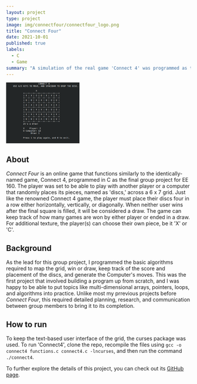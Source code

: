 ```yaml
---
layout: project
type: project
image: img/connectfour/connectfour_logo.png
title: "Connect Four"
date: 2021-10-01
published: true
labels:
  - C
  - Game
summary: "A simulation of the real game 'Connect 4' was programmed as the final project in EE 160."
---
```


<div class="text-center p-4">
  <img width="200px" src="../img/connectfour/connect4.png" class="img-thumbnail" >
</div>

## About

_Connect Four_ is an online game that functions similarly to the identically-named game, Connect 4, programmed in C as the final group project for EE 160. The player was set to be able to play with another player or a computer that randomly places its pieces, named as 'discs,' across a 6 x 7 grid. Just like the renowned Connect 4 game, the player must place their discs four in a row either horizontally, vertically, or diagonally. When neither user wins after the final square is filled, it will be considered a draw. The game can keep track of how many games are won by either player or ended in a draw. For additional texture, the player(s) can choose their own piece, be it 'X' or 'C'.

## Background

As the lead for this group project, I programmed the basic algorithms required to map the grid, win or draw, keep track of the score and placement of the discs, and generate the Computer's moves. This was the first project that involved building a program up from scratch, and I was happy to be able to put topics like multi-dimensional arrays, pointers, loops, and algorithms into practice. Unlike most my prrevious projects before _Connect Four_, this required detailed planning, research, and communication between group members to bring it to its completion.

## How to run

To keep the text-based user interface of the grid, the curses package was used. To run 'Connect4', clone the repo, recompile the files using `gcc -o connect4 functions.c connect4.c -lncurses`, and then run the command `./connect4`.

To further explore the details of this project, you can check out its [GitHub page](https://github.com/domalian/connect-four).
